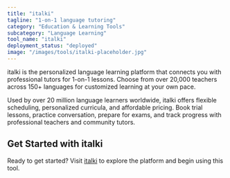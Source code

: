 ```yaml
---
title: "italki"
tagline: "1-on-1 language tutoring"
category: "Education & Learning Tools"
subcategory: "Language Learning"
tool_name: "italki"
deployment_status: "deployed"
image: "/images/tools/italki-placeholder.jpg"
---
```

italki is the personalized language learning platform that connects you with professional tutors for 1-on-1 lessons. Choose from over 20,000 teachers across 150+ languages for customized learning at your own pace.

Used by over 20 million language learners worldwide, italki offers flexible scheduling, personalized curricula, and affordable pricing. Book trial lessons, practice conversation, prepare for exams, and track progress with professional teachers and community tutors.
## Get Started with italki

Ready to get started? Visit [italki](https://italki.com) to explore the platform and begin using this tool.
